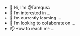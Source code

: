 - 👋 Hi, I’m @Tarequsc
- 👀 I’m interested in ...
- 🌱 I’m currently learning ...
- 💞️ I’m looking to collaborate on ...
- 📫 How to reach me ...

<!---
Tarequsc/Tarequsc is a ✨ special ✨ repository because its `README.md` (this file) appears on your GitHub profile.
You can click the Preview link to take a look at your changes.
--->
